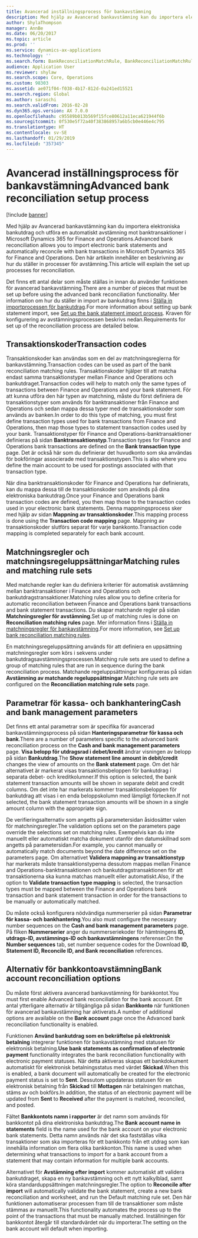 ```yaml
---
title: Avancerad inställningsprocess för bankavstämning
description: Med hjälp av Avancerad bankavstämning kan du importera elektroniska bankutdrag och utföra en automatiskt avstämning mot banktransaktioner i Microsoft Dynamics 365 for Finance and Operations.  Den här artikeln innehåller en beskrivning av hur du ställer in processer för avstämning.
author: ShylaThompson
manager: AnnBe
ms.date: 06/20/2017
ms.topic: article
ms.prod: ''
ms.service: dynamics-ax-applications
ms.technology: ''
ms.search.form: BankReconciliationMatchRule, BankReconciliationMatchRuleSet
audience: Application User
ms.reviewer: shylaw
ms.search.scope: Core, Operations
ms.custom: 98303
ms.assetid: ae071f04-f038-4b17-812d-0a241ed15521
ms.search.region: Global
ms.author: saraschi
ms.search.validFrom: 2016-02-28
ms.dyn365.ops.version: AX 7.0.0
ms.openlocfilehash: c95589b013b569f15fce80612a11eca621944f6b
ms.sourcegitcommit: 0f530e5f72a40f383868957a6b5cb0e446e4c795
ms.translationtype: HT
ms.contentlocale: sv-SE
ms.lasthandoff: 01/29/2019
ms.locfileid: "357345"
---
```

# <a name="advanced-bank-reconciliation-setup-process"></a><span data-ttu-id="f1527-104">Avancerad inställningsprocess för bankavstämning</span><span class="sxs-lookup"><span data-stu-id="f1527-104">Advanced bank reconciliation setup process</span></span>

[!include [banner](../includes/banner.md)]

<span data-ttu-id="f1527-105">Med hjälp av Avancerad bankavstämning kan du importera elektroniska bankutdrag och utföra en automatiskt avstämning mot banktransaktioner i Microsoft Dynamics 365 for Finance and Operations.</span><span class="sxs-lookup"><span data-stu-id="f1527-105">Advanced bank reconciliation allows you to import electronic bank statements and automatically reconcile with bank transactions in Microsoft Dynamics 365 for Finance and Operations.</span></span>  <span data-ttu-id="f1527-106">Den här artikeln innehåller en beskrivning av hur du ställer in processer för avstämning.</span><span class="sxs-lookup"><span data-stu-id="f1527-106">This article will explain the set up processes for reconciliation.</span></span>  

<span data-ttu-id="f1527-107">Det finns ett antal delar som måste ställas in innan du använder funktionen för avancerad bankavstämning.</span><span class="sxs-lookup"><span data-stu-id="f1527-107">There are a number of pieces that must be set up before using the advanced bank reconciliation functionality.</span></span> <span data-ttu-id="f1527-108">Mer information om hur du ställer in import av bankutdrag finns i [Ställa in importprocessen för bankutdrag](set-up-advanced-bank-reconciliation-import-process.md).</span><span class="sxs-lookup"><span data-stu-id="f1527-108">For more information about setting up bank statement import, see [Set up the bank statement import process](set-up-advanced-bank-reconciliation-import-process.md).</span></span>  <span data-ttu-id="f1527-109">Kraven för konfigurering av avstämningsprocessen beskrivs nedan.</span><span class="sxs-lookup"><span data-stu-id="f1527-109">Requirements for set up of the reconciliation process are detailed below.</span></span>

## <a name="transaction-codes"></a><span data-ttu-id="f1527-110">Transaktionskoder</span><span class="sxs-lookup"><span data-stu-id="f1527-110">Transaction codes</span></span>
<span data-ttu-id="f1527-111">Transaktionskoder kan användas som en del av matchningsreglerna för bankavstämning.</span><span class="sxs-lookup"><span data-stu-id="f1527-111">Transaction codes can be used as part of the bank reconciliation matching rules.</span></span>  <span data-ttu-id="f1527-112">Transaktionskoder hjälper till att matcha endast samma transaktionstyper mellan Finance and Operations och bankutdraget.</span><span class="sxs-lookup"><span data-stu-id="f1527-112">Transaction codes will help to match only the same types of transactions between Finance and Operations and your bank statement.</span></span>  <span data-ttu-id="f1527-113">För att kunna utföra den här typen av matchning, måste du först definiera de transaktionstyper som används för banktransaktioner från Finance and Operations och sedan mappa dessa typer med de transaktionskoder som används av banken.</span><span class="sxs-lookup"><span data-stu-id="f1527-113">In order to do this type of matching, you must first define transaction types used for bank transactions from Finance and Operations, then map those types to statement transaction codes used by your bank.</span></span>  <span data-ttu-id="f1527-114">Transaktionstyper för Finance and Operations-banktransaktioner definieras på sidan **Banktransaktionstyp**.</span><span class="sxs-lookup"><span data-stu-id="f1527-114">Transaction types for Finance and Operations bank transactions are defined on the **Bank transaction type** page.</span></span>  <span data-ttu-id="f1527-115">Det är också här som du definierar det huvudkonto som ska användas för bokföringar associerade med transaktionstypen.</span><span class="sxs-lookup"><span data-stu-id="f1527-115">This is also where you define the main account to be used for postings associated with that transaction type.</span></span> 

<span data-ttu-id="f1527-116">När dina banktransaktionskoder för Finance and Operations har definierats, kan du mappa dessa till de transaktionskoder som används på dina elektroniska bankutdrag.</span><span class="sxs-lookup"><span data-stu-id="f1527-116">Once your Finance and Operations bank transaction codes are defined, you then map those to the transaction codes used in your electronic bank statements.</span></span>  <span data-ttu-id="f1527-117">Denna mappningsprocess sker med hjälp av sidan **Mappning av transaktionskoder**.</span><span class="sxs-lookup"><span data-stu-id="f1527-117">This mapping process is done using the **Transaction code mapping** page.</span></span>  <span data-ttu-id="f1527-118">Mappning av transaktionskoder slutförs separat för varje bankkonto.</span><span class="sxs-lookup"><span data-stu-id="f1527-118">Transaction code mapping is completed separately for each bank account.</span></span>

## <a name="matching-rules-and-matching-rule-sets"></a><span data-ttu-id="f1527-119">Matchningsregler och matchningsregeluppsättningar</span><span class="sxs-lookup"><span data-stu-id="f1527-119">Matching rules and matching rule sets</span></span>
<span data-ttu-id="f1527-120">Med matchande regler kan du definiera kriterier för automatisk avstämning mellan banktransaktioner i Finance and Operations och bankutdragstransaktioner.</span><span class="sxs-lookup"><span data-stu-id="f1527-120">Matching rules allow you to define criteria for automatic reconciliation between Finance and Operations bank transactions and bank statement transactions.</span></span>  <span data-ttu-id="f1527-121">Du skapar matchande regler på sidan **Matchningsregler för avstämning**.</span><span class="sxs-lookup"><span data-stu-id="f1527-121">Set up of matching rules is done on **Reconciliation matching rules** page.</span></span>  <span data-ttu-id="f1527-122">Mer information finns i [Ställa in matchningsregler för bankavstämning](set-up-bank-reconciliation-matching-rules.md).</span><span class="sxs-lookup"><span data-stu-id="f1527-122">For more information, see [Set up bank reconciliation matching rules](set-up-bank-reconciliation-matching-rules.md).</span></span> 

<span data-ttu-id="f1527-123">En matchningsregeluppsättning används för att definiera en uppsättning matchningsregler som körs i sekvens under bankutdragsavstämningsprocessen.</span><span class="sxs-lookup"><span data-stu-id="f1527-123">Matching rule sets are used to define a group of matching rules that are run in sequence during the bank reconciliation process.</span></span>  <span data-ttu-id="f1527-124">Matchande regeluppsättningar konfigureras på sidan **Avstämning av matchande regeluppsättningar**.</span><span class="sxs-lookup"><span data-stu-id="f1527-124">Matching rule sets are configured on the **Reconciliation matching rule sets** page.</span></span>

## <a name="cash-and-bank-management-parameters"></a><span data-ttu-id="f1527-125">Parametrar för kassa- och bankhantering</span><span class="sxs-lookup"><span data-stu-id="f1527-125">Cash and bank management parameters</span></span>
<span data-ttu-id="f1527-126">Det finns ett antal parametrar som är specifika för avancerad bankavstämningsprocess på sidan **Hanteringsparametrar för kassa och bank**.</span><span class="sxs-lookup"><span data-stu-id="f1527-126">There are a number of parameters specific to the advanced bank reconciliation process on the **Cash and bank management parameters** page.</span></span>  <span data-ttu-id="f1527-127">**Visa belopp för utdragsrad i debet/kredit** ändrar visningen av belopp på sidan **Bankutdrag**.</span><span class="sxs-lookup"><span data-stu-id="f1527-127">The **Show statement line amount in debit/credit** changes the view of amounts on the **Bank statement** page.</span></span>  <span data-ttu-id="f1527-128">Om det här alternativet är markerat visas transaktionsbeloppen för bankutdrag i separata debet- och kreditkolumner.</span><span class="sxs-lookup"><span data-stu-id="f1527-128">If this option is selected, the bank statement transaction amounts will be shown in separate debit and credit columns.</span></span>  <span data-ttu-id="f1527-129">Om det inte har markerats kommer transaktionsbeloppen för bankutdrag att visas i en enda beloppskolumn med lämpligt förtecken.</span><span class="sxs-lookup"><span data-stu-id="f1527-129">If not selected, the bank statement transaction amounts will be shown in a single amount column with the appropriate sign.</span></span> 

<span data-ttu-id="f1527-130">De verifieringsalternativ som angetts på parametersidan åsidosätter valen för matchningsregler.</span><span class="sxs-lookup"><span data-stu-id="f1527-130">The validation options set on the parameters page override the selections set on matching rules.</span></span>  <span data-ttu-id="f1527-131">Exempelvis kan du inte manuellt eller automatiskt matcha dokument utanför den datumskillnad som angetts på parametersidan.</span><span class="sxs-lookup"><span data-stu-id="f1527-131">For example, you cannot manually or automatically match documents beyond the date difference set on the parameters page.</span></span>  <span data-ttu-id="f1527-132">Om alternativet **Validera mappning av transaktionstyp** har markerats måste transaktionstyperna dessutom mappas mellan Finance and Operations-banktransaktionen och bankutdragstransaktionen för att transaktionerna ska kunna matchas manuellt eller automatiskt.</span><span class="sxs-lookup"><span data-stu-id="f1527-132">Also, if the option to **Validate transaction type mapping** is selected, the transaction types must be mapped between the Finance and Operations bank transaction and bank statement transaction in order for the transactions to be manually or automatically matched.</span></span> 

<span data-ttu-id="f1527-133">Du måste också konfigurera nödvändiga nummerserier på sidan **Parametrar för kassa- och bankhantering**.</span><span class="sxs-lookup"><span data-stu-id="f1527-133">You also must configure the necessary number sequences on the **Cash and bank management parameters** page.</span></span>  <span data-ttu-id="f1527-134">På fliken **Nummerserier** anger du nummerseriekoder för hämtningens **ID, utdrags-ID, avstämnings-ID och bankavstämningens** referenser.</span><span class="sxs-lookup"><span data-stu-id="f1527-134">On the **Number sequences** tab, set number sequence codes for the Download **ID, Statement ID, Reconcile ID, and Bank reconciliation** references.</span></span>

## <a name="bank-account-reconciliation-options"></a><span data-ttu-id="f1527-135">Alternativ för bankkontoavstämning</span><span class="sxs-lookup"><span data-stu-id="f1527-135">Bank account reconciliation options</span></span>
<span data-ttu-id="f1527-136">Du måste först aktivera avancerad bankavstämning för bankkontot.</span><span class="sxs-lookup"><span data-stu-id="f1527-136">You must first enable Advanced bank reconciliation for the bank account.</span></span>  <span data-ttu-id="f1527-137">Ett antal ytterligare alternativ är tillgängliga på sidan **Bankkonto** när funktionen för avancerad bankavstämning har aktiverats.</span><span class="sxs-lookup"><span data-stu-id="f1527-137">A number of additional options are available on the **Bank account** page once the Advanced bank reconciliation functionality is enabled.</span></span> 

<span data-ttu-id="f1527-138">Funktionen **Använd bankutdrag som en bekräftelse på elektronisk betalning** integrerar funktionen för bankavstämning med statusen för elektronisk betalning.</span><span class="sxs-lookup"><span data-stu-id="f1527-138">**Use bank statements as confirmation of electronic payment** functionality integrates the bank reconciliation functionality with electronic payment statuses.</span></span>  <span data-ttu-id="f1527-139">När detta aktiveras skapas ett bankdokument automatiskt för elektronisk betalningsstatus med värdet **Skickad**.</span><span class="sxs-lookup"><span data-stu-id="f1527-139">When this is enabled, a bank document will automatically be created for the electronic payment status is set to **Sent**.</span></span>  <span data-ttu-id="f1527-140">Dessutom uppdateras statusen för en elektronisk betalning från **Skickad** till **Mottagen** när betalningen matchas, stäms av och bokförs.</span><span class="sxs-lookup"><span data-stu-id="f1527-140">In addition, the status of an electronic payment will be updated from **Sent** to **Received** after the payment is matched, reconciled, and posted.</span></span> 

<span data-ttu-id="f1527-141">Fältet **Bankkontots namn i rapporter** är det namn som används för bankkontot på dina elektroniska bankutdrag.</span><span class="sxs-lookup"><span data-stu-id="f1527-141">The **Bank account name in statements** field is the name used for the bank account on your electronic bank statements.</span></span>  <span data-ttu-id="f1527-142">Detta namn används när det ska fastställas vilka transaktioner som ska importeras för ett bankkonto från ett utdrag som kan innehålla information om flera olika bankkonton.</span><span class="sxs-lookup"><span data-stu-id="f1527-142">This name is used when determining what transactions to import for a bank account from a statement that may contain information for multiple bank accounts.</span></span> 

<span data-ttu-id="f1527-143">Alternativet för **Avstämning efter import** kommer automatiskt att validera bankutdraget, skapa en ny bankavstämning och ett nytt kalkylblad, samt köra standarduppsättningen matchningsregler.</span><span class="sxs-lookup"><span data-stu-id="f1527-143">The option to **Reconcile after import** will automatically validate the bank statement, create a new bank reconciliation and worksheet, and run the Default matching rule set.</span></span>  <span data-ttu-id="f1527-144">Den här funktionen automatiserar processen fram till de transaktioner som måste stämmas av manuellt.</span><span class="sxs-lookup"><span data-stu-id="f1527-144">This functionality automates the process up to the point of the transactions that must be manually matched.</span></span>  <span data-ttu-id="f1527-145">Inställningen för bankkontot återgår till standardvärdet när du importerar.</span><span class="sxs-lookup"><span data-stu-id="f1527-145">The setting on the bank account will default when importing.</span></span>



